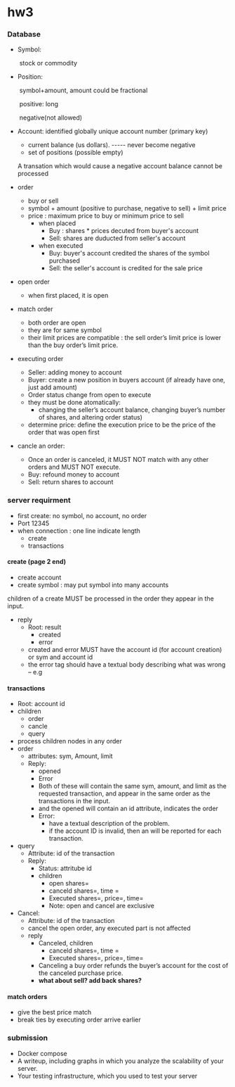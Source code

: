 # hw3

### Database

* Symbol: 

  ​	stock or commodity

* Position: 

  ​	symbol+amount, amount could be fractional

  ​	positive: long

  ​	negative(not allowed)

* Account: identified globally unique account number (primary key)
  * current balance (us dollars). ----- never become negative 
  * set of positions (possible empty)

  A transation which would cause a negative account balance cannot be processed

* order
  * buy or sell
  * symbol + amount (positive to purchase, negative to sell) + limit price
  * price : maximum price to buy or minimum price to sell
    * when placed
      * Buy : shares * prices decuted from buyer's account
      * Sell: shares are duducted from seller's account
    * when executed
      * Buy: buyer's account credited the shares of the symbol purchased
      * Sell: the seller's account is credited for the sale price
* open order
  
  * when first placed, it is open
* match order
  * both order are open
  * they are for same symbol
  * their limit prices are compatible : the sell order’s limit price is lower than the buy order’s limit price.

* executing order
  * Seller: adding money to account
  * Buyer: create a new position in buyers account (if already have one, just add amount)
  * Order status change from open to execute
  * they must be done atomatically:
    * changing the seller’s account balance, changing buyer’s number of shares, and altering order status)
  * determine price:  define the execution price to be the price of the order that was open first
* cancle an order:
  *  Once an order is canceled, it MUST NOT match with any other orders and MUST NOT execute.
    * Buy: refound money to account
    * Sell: return shares to account



### server requirment

* first create: no symbol, no account, no order
* Port 12345
* when connection : one line indicate length
  * create
  * transactions

#### create (page 2 end)

* create account  
* create symbol	: may put symbol into many accounts

 children of a create MUST be processed in the order they appear in the input.

* reply
  * Root: result
    * created
    * error
  * created and error MUST have the account id (for account creation) or sym and account id
  * the error tag should have a textual body describing what was wrong – e.g

#### transactions

* Root: account id
* children
  * order
  * cancle
  * query
* process children nodes in any order
* order
  * attributes: sym, Amount, limit
  * Reply:
    * opened
    * Error
    * Both of these will contain the same sym, amount, and limit as the requested transaction, and appear in the same order as the transactions in the input.
    * and the opened will contain an id attribute, indicates the order
    * Error: 
      * have a textual description of the problem.
      * if the account ID is invalid, then an <error> will be reported for each transaction. 
* query
  * Attribute: id of the transaction
  * Reply:
    * Status: attritube id
    * children
      * open shares=
      * canceld shares=, time =
      * Executed shares=, price=, time=
      * Note: open and cancel are exclusive
* Cancel:
  * Attribute: id of the transaction
  * cancel the open order, any executed part is not affected
  * reply
    * Canceled, children
      * canceld shares=, time =
      * Executed shares=, price=, time=
    *  Canceling a buy order refunds the buyer’s account for the cost of the canceled purchase price.
    * **what about sell? add back shares?**

#### match orders

* give the best price match
* break ties by executing order arrive earlier



### submission

* Docker compose
* A writeup, including graphs in which you analyze the scalability of your server.
* Your testing infrastructure, which you used to test your server